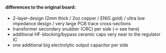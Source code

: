 #### differences to the original board:  
* 2-layer-design (2mm thick / 2oz copper / ENIG gold) / ultra low impedance design / very large PCB trace cross-sections
* transformer secondary snubber (CRC) per side (-> <a hef="https://github.com/analoghifi/Transformer-Snubber">see here</a>)
* additional HF-blocking/bypass ceramic caps very near to the regulator IC
* one additional big electrolytic output capacitor per side
